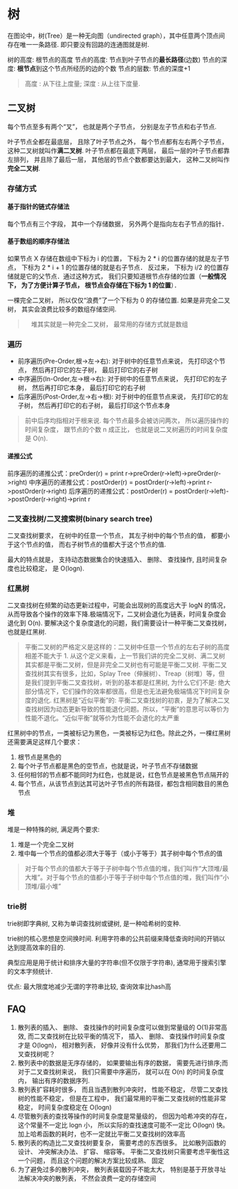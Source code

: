 # 树
在图论中，树(Tree）是一种无向图（undirected graph），其中任意两个顶点间存在唯一一条路径. 即只要没有回路的连通图就是树.

树的高度: 根节点的高度
节点的高度: 节点到叶子节点的**最长路径**(边数)
节点的深度: **根节点**到这个节点所经历的边的个数
节点的层数: 节点的深度+1

> 高度 : 从下往上度量; 深度 : 从上往下度量.

## 二叉树
每个节点至多有两个“叉”， 也就是两个子节点， 分别是左子节点和右子节点.

叶子节点全都在最底层， 且除了叶子节点之外， 每个节点都有左右两个子节点， 这种二叉树就叫作**满二叉树**.
叶子节点都在最底下两层， 最后一层的叶子节点都靠左排列， 并且除了最后一层， 其他层的节点个数都要达到最大， 这种二叉树叫作**完全二叉树**.

### 存储方式
#### 基于指针的链式存储法
每个节点有三个字段， 其中一个存储数据， 另外两个是指向左右子节点的指针．

#### 基于数组的顺序存储法
如果节点 X 存储在数组中下标为 i 的位置， 下标为 2 * i 的位置存储的就是左子节点， 下标为 2 * i + 1 的位置存储的就是右子节点． 反过来， 下标为 i/2 的位置存储就是它的父节点．通过这种方式， 我们只要知道根节点存储的位置（**一般情况下， 为了方便计算子节点， 根节点会存储在下标为 1 的位置**）．

一棵完全二叉树， 所以仅仅“浪费”了一个下标为 0 的存储位置. 如果是非完全二叉树， 其实会浪费比较多的数组存储空间.
>　堆其实就是一种完全二叉树， 最常用的存储方式就是数组

### 遍历
- 前序遍历(Pre-Order,根->左->右): 对于树中的任意节点来说， 先打印这个节点， 然后再打印它的左子树， 最后打印它的右子树
- 中序遍历(In-Order,左->根->右): 对于树中的任意节点来说， 先打印它的左子树， 然后再打印它本身， 最后打印它的右子树
- 后序遍历(Post-Order,左->右->根): 对于树中的任意节点来说， 先打印它的左子树， 然后再打印它的右子树， 最后打印这个节点本身

> 前中后序均指相对于根来说.
> 每个节点最多会被访问两次， 所以遍历操作的时间复杂度， 跟节点的个数 n 成正比， 也就是说二叉树遍历的时间复杂度是 O(n).

#### 递推公式
前序遍历的递推公式：preOrder(r) = print r->preOrder(r->left)->preOrder(r->right)
中序遍历的递推公式：postOrder(r) = postOrder(r->left)->print r->postOrder(r->right)
后序遍历的递推公式：postOrder(r) = postOrder(r->left)->postOrder(r->right)->print r

### 二叉查找树/二叉搜索树(binary search tree)
二叉查找树要求， 在树中的任意一个节点， 其左子树中的每个节点的值， 都要小于这个节点的值， 而右子树节点的值都大于这个节点的值.

最大的特点就是， 支持动态数据集合的快速插入、 删除、 查找操作, 且时间复杂度也比较稳定， 是 O(logn).

### 红黑树
二叉查找树在频繁的动态更新过程中，可能会出现树的高度远大于 logN 的情况，从而导致各个操作的效率下降.极端情况下，二叉树会退化为链表，时间复杂度会退化到 O(n). 要解决这个复杂度退化的问题，我们需要设计一种平衡二叉查找树，也就是红黑树.

> 平衡二叉树的严格定义是这样的：二叉树中任意一个节点的左右子树的高度相差不能大于 1. 从这个定义来看，上一节我们讲的完全二叉树、满二叉树其实都是平衡二叉树，但是非完全二叉树也有可能是平衡二叉树.
> 平衡二叉查找树其实有很多，比如，Splay Tree（伸展树）、Treap（树堆）等，但是我们提到平衡二叉查找树，听到的基本都是红黑树, 为什么它们不是: 绝大部分情况下，它们操作的效率都很高，但是也无法避免极端情况下时间复杂度的退化.
> 红黑树是“近似平衡”的: 平衡二叉查找树的初衷，是为了解决二叉查找树因为动态更新导致的性能退化问题。所以，“平衡”的意思可以等价为性能不退化。“近似平衡”就等价为性能不会退化的太严重

红黑树中的节点，一类被标记为黑色，一类被标记为红色。除此之外，一棵红黑树还需要满足这样几个要求：
1. 根节点是黑色的
1. 每个叶子节点都是黑色的空节点，也就是说，叶子节点不存储数据
1. 任何相邻的节点都不能同时为红色，也就是说，红色节点是被黑色节点隔开的
1. 每个节点，从该节点到达其可达叶子节点的所有路径，都包含相同数目的黑色节点

### 堆
堆是一种特殊的树, 满足两个要求:
1. 堆是一个完全二叉树
1. 堆中每一个节点的值都必须大于等于（或小于等于）其子树中每个节点的值

> 对于每个节点的值都大于等于子树中每个节点值的堆，我们叫作“大顶堆/最大堆”。对于每个节点的值都小于等于子树中每个节点值的堆，我们叫作“小顶堆/最小堆”

### trie树
trie树即字典树, 又称为单词查找树或键树, 是一种哈希树的变种.

trie树的核心思想是空间换时间. 利用字符串的公共前缀来降低查询时间的开销以达到提高效率的目的.

典型应用是用于统计和排序大量的字符串(但不仅限于字符串), 通常用于搜索引擎的文本字频统计.

优点: 最大限度地减少无谓的字符串比较, 查询效率比hash高

## FAQ
1. 散列表的插入、 删除、 查找操作的时间复杂度可以做到常量级的 O(1)非常高效, 而二叉查找树在比较平衡的情况下， 插入、 删除、 查找操作时间复杂度才是 O(logn)， 相对散列表， 好像并没有什么优势， 那我们为什么还要用二叉查找树呢？
  1. 散列表中的数据是无序存储的， 如果要输出有序的数据， 需要先进行排序;而对于二叉查找树来说， 我们只需要中序遍历， 就可以在 O(n) 的时间复杂度内， 输出有序的数据序列.
  1. 散列表扩容耗时很多， 而且当遇到散列冲突时， 性能不稳定， 尽管二叉查找树的性能不稳定， 但是在工程中， 我们最常用的平衡二叉查找树的性能非常稳定， 时间复杂度稳定在 O(logn)
  1. 尽管散列表的查找等操作的时间复杂度是常量级的， 但因为哈希冲突的存在，这个常量不一定比 logn 小， 所以实际的查找速度可能不一定比 O(logn) 快。 加上哈希函数的耗时，也不一定就比平衡二叉查找树的效率高
  1. 散列表的构造比二叉查找树要复杂， 需要考虑的东西很多。 比如散列函数的设计、 冲突解决办法、 扩容、 缩容等。 平衡二叉查找树只需要考虑平衡性这一个问题， 而且这个问题的解决方案比较成熟、 固定
  1. 为了避免过多的散列冲突， 散列表装载因子不能太大， 特别是基于开放寻址法解决冲突的散列表， 不然会浪费一定的存储空间